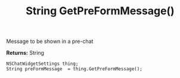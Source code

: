 ﻿---
uid: crmscript_ref_NSChatWidgetSettings_GetPreFormMessage
title: String GetPreFormMessage()
intellisense: NSChatWidgetSettings.GetPreFormMessage
keywords: NSChatWidgetSettings, GetPreFormMessage
so.topic: reference
---

Message to be shown in a pre-chat

**Returns:** String


```crmscript
NSChatWidgetSettings thing;
String preFormMessage  = thing.GetPreFormMessage();
```


